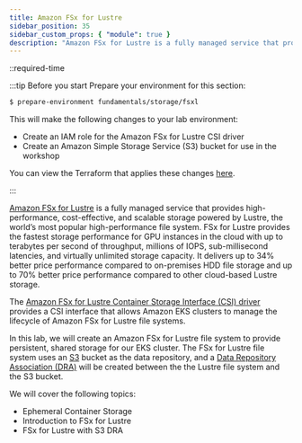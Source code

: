 ```yaml
---
title: Amazon FSx for Lustre
sidebar_position: 35
sidebar_custom_props: { "module": true }
description: "Amazon FSx for Lustre is a fully managed service that provides high-performance, cost-effective, and scalable storage powered by Lustre, the world’s most popular high-performance file system"
---
```


::required-time

:::tip Before you start
Prepare your environment for this section:

```bash timeout=1800 wait=30
$ prepare-environment fundamentals/storage/fsxl
```

This will make the following changes to your lab environment:

- Create an IAM role for the Amazon FSx for Lustre CSI driver
- Create an Amazon Simple Storage Service (S3) bucket for use in the workshop

You can view the Terraform that applies these changes [here](https://github.com/VAR::MANIFESTS_OWNER/VAR::MANIFESTS_REPOSITORY/tree/VAR::MANIFESTS_REF/manifests/modules/fundamentals/storage/fsxl/.workshop/terraform).

:::

[Amazon FSx for Lustre](https://aws.amazon.com/fsx/lustre/) is a fully managed service that provides high-performance, cost-effective, and scalable storage powered by Lustre, the world’s most popular high-performance file system. FSx for Lustre provides the fastest storage performance for GPU instances in the cloud with up to terabytes per second of throughput, millions of IOPS, sub-millisecond latencies, and virtually unlimited storage capacity. It delivers up to 34% better price performance compared to on-premises HDD file storage and up to 70% better price performance compared to other cloud-based Lustre storage.

The [Amazon FSx for Lustre Container Storage Interface (CSI) driver](https://github.com/kubernetes-sigs/aws-fsx-csi-driver) provides a CSI interface that allows Amazon EKS clusters to manage the lifecycle of Amazon FSx for Lustre file systems. 

In this lab, we will create an Amazon FSx for Lustre file system to provide persistent, shared storage for our EKS cluster. The FSx for Lustre file system uses an [S3](https://aws.amazon.com/s3/) bucket as the data repository, and a [Data Repository Association (DRA)](https://docs.aws.amazon.com/fsx/latest/LustreGuide/create-dra-linked-data-repo.html) will be created between the the Lustre file system and the S3 bucket.

We will cover the following topics:

- Ephemeral Container Storage
- Introduction to FSx for Lustre
- FSx for Lustre with S3 DRA